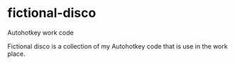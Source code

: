 # fictional-disco
Autohotkey work code

Fictional disco is a collection of my Autohotkey code that is use in the work place.
